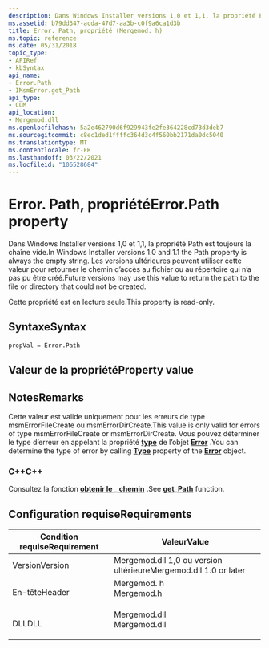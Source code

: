 ```yaml
---
description: Dans Windows Installer versions 1,0 et 1,1, la propriété Path est toujours la chaîne vide. Les versions ultérieures peuvent utiliser cette valeur pour retourner le chemin d’accès au fichier ou au répertoire qui n’a pas pu être créé.
ms.assetid: b79dd347-acda-47d7-aa3b-c0f9a6ca1d3b
title: Error. Path, propriété (Mergemod. h)
ms.topic: reference
ms.date: 05/31/2018
topic_type:
- APIRef
- kbSyntax
api_name:
- Error.Path
- IMsmError.get_Path
api_type:
- COM
api_location:
- Mergemod.dll
ms.openlocfilehash: 5a2e462790d6f929943fe2fe364228cd73d3deb7
ms.sourcegitcommit: c8ec1ded1ffffc364d3c4f560bb2171da0dc5040
ms.translationtype: MT
ms.contentlocale: fr-FR
ms.lasthandoff: 03/22/2021
ms.locfileid: "106528684"
---
```

# <a name="errorpath-property"></a><span data-ttu-id="0db43-104">Error. Path, propriété</span><span class="sxs-lookup"><span data-stu-id="0db43-104">Error.Path property</span></span>

<span data-ttu-id="0db43-105">Dans Windows Installer versions 1,0 et 1,1, la propriété Path est toujours la chaîne vide.</span><span class="sxs-lookup"><span data-stu-id="0db43-105">In Windows Installer versions 1.0 and 1.1 the Path property is always the empty string.</span></span> <span data-ttu-id="0db43-106">Les versions ultérieures peuvent utiliser cette valeur pour retourner le chemin d’accès au fichier ou au répertoire qui n’a pas pu être créé.</span><span class="sxs-lookup"><span data-stu-id="0db43-106">Future versions may use this value to return the path to the file or directory that could not be created.</span></span>

<span data-ttu-id="0db43-107">Cette propriété est en lecture seule.</span><span class="sxs-lookup"><span data-stu-id="0db43-107">This property is read-only.</span></span>

## <a name="syntax"></a><span data-ttu-id="0db43-108">Syntaxe</span><span class="sxs-lookup"><span data-stu-id="0db43-108">Syntax</span></span>


```JScript
propVal = Error.Path
```



## <a name="property-value"></a><span data-ttu-id="0db43-109">Valeur de la propriété</span><span class="sxs-lookup"><span data-stu-id="0db43-109">Property value</span></span>

## <a name="remarks"></a><span data-ttu-id="0db43-110">Notes</span><span class="sxs-lookup"><span data-stu-id="0db43-110">Remarks</span></span>

<span data-ttu-id="0db43-111">Cette valeur est valide uniquement pour les erreurs de type msmErrorFileCreate ou msmErrorDirCreate.</span><span class="sxs-lookup"><span data-stu-id="0db43-111">This value is only valid for errors of type msmErrorFileCreate or msmErrorDirCreate.</span></span> <span data-ttu-id="0db43-112">Vous pouvez déterminer le type d’erreur en appelant la propriété [**type**](error-type.md) de l’objet [**Error**](error-object.md) .</span><span class="sxs-lookup"><span data-stu-id="0db43-112">You can determine the type of error by calling [**Type**](error-type.md) property of the [**Error**](error-object.md) object.</span></span>

### <a name="c"></a><span data-ttu-id="0db43-113">C++</span><span class="sxs-lookup"><span data-stu-id="0db43-113">C++</span></span>

<span data-ttu-id="0db43-114">Consultez la fonction [**obtenir le \_ chemin**](/windows/win32/api/mergemod/nf-mergemod-imsmerror-get_path) .</span><span class="sxs-lookup"><span data-stu-id="0db43-114">See [**get\_Path**](/windows/win32/api/mergemod/nf-mergemod-imsmerror-get_path) function.</span></span>

## <a name="requirements"></a><span data-ttu-id="0db43-115">Configuration requise</span><span class="sxs-lookup"><span data-stu-id="0db43-115">Requirements</span></span>



| <span data-ttu-id="0db43-116">Condition requise</span><span class="sxs-lookup"><span data-stu-id="0db43-116">Requirement</span></span> | <span data-ttu-id="0db43-117">Valeur</span><span class="sxs-lookup"><span data-stu-id="0db43-117">Value</span></span> |
|--------------------|-----------------------------------------------------------------------------------------|
| <span data-ttu-id="0db43-118">Version</span><span class="sxs-lookup"><span data-stu-id="0db43-118">Version</span></span><br/> | <span data-ttu-id="0db43-119">Mergemod.dll 1,0 ou version ultérieure</span><span class="sxs-lookup"><span data-stu-id="0db43-119">Mergemod.dll 1.0 or later</span></span><br/>                                                    |
| <span data-ttu-id="0db43-120">En-tête</span><span class="sxs-lookup"><span data-stu-id="0db43-120">Header</span></span><br/>  | <dl> <span data-ttu-id="0db43-121"><dt>Mergemod. h</dt></span><span class="sxs-lookup"><span data-stu-id="0db43-121"><dt>Mergemod.h</dt></span></span> </dl>   |
| <span data-ttu-id="0db43-122">DLL</span><span class="sxs-lookup"><span data-stu-id="0db43-122">DLL</span></span><br/>     | <dl> <span data-ttu-id="0db43-123"><dt>Mergemod.dll</dt></span><span class="sxs-lookup"><span data-stu-id="0db43-123"><dt>Mergemod.dll</dt></span></span> </dl> |



 

